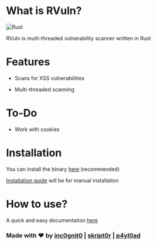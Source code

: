 # What is RVuln?

![Rust](https://github.com/iinc0gnit0/RVuln/workflows/Rust/badge.svg)

RVuln is multi-threaded vulnerability scanner written in Rust

# Features

- Scans for XSS vulnerabilities

- Multi-threaded scanning

# To-Do

- Work with cookies

# Installation

You can install the binary [here]() (recommended)

[Installation guide](https://github.com/iinc0gnit0/RVuln/blob/master/installation.md) will be for manual installation


# How to use?

A quick and easy documentation [here](https://github.com/iinc0gnit0/RVuln/blob/master/HOW-TO.md)

### Made with ❤ by [inc0gnit0](https://github.com/iinc0gnit0) | [skript0r](https://github.com/green0ctagon) | [p4yl0ad](https://github.com/p4yl0ad)
